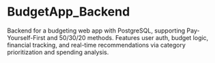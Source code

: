 # BudgetApp_Backend
Backend for a budgeting web app with PostgreSQL, supporting Pay-Yourself-First and 50/30/20 methods. Features user auth, budget logic, financial tracking, and real-time recommendations via category prioritization and spending analysis.
